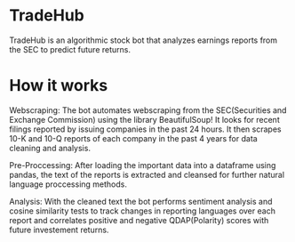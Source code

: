 # TradeHub

TradeHub is an algorithmic stock bot that analyzes earnings reports from the SEC to predict future returns. 

# How it works
Webscraping: The bot automates webscraping from the SEC(Securities and Exchange Commission) using the library BeautifulSoup! It looks for recent filings reported by issuing companies in the past 24 hours. It then scrapes 10-K and 10-Q reports of each company in the past 4 years for data cleaning and analysis.

Pre-Proccessing: After loading the important data into a dataframe using pandas, the text of the reports is extracted and cleansed for further natural language proccessing methods. 

Analysis: With the cleaned text the bot performs sentiment analysis and cosine similarity tests to track changes in reporting languages over each report and correlates positive and negative QDAP(Polarity) scores with future investement returns.

